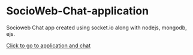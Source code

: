 # SocioWeb-Chat-application
Socioweb Chat app created using socket.io along with nodejs, mongodb, ejs.

[Click to go to application and chat](http://ec2-13-232-76-119.ap-south-1.compute.amazonaws.com)
